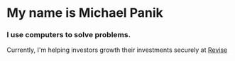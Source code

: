 # My name is Michael Panik

### I use __computers__ to __solve problems__.

Currently, I'm helping investors growth their investments securely at <a href="https://getrevise.com" rel="dofollow">Revise</a>
